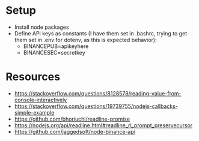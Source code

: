 # Setup
* Install node packages
* Define API keys as constants (I have them set in .bashrc, trying to get them set in .env for dotenv, as this is expected behavior):
  * BINANCEPUB=apikeyhere
  * BINANCESEC=secretkey

# Resources
* https://stackoverflow.com/questions/8128578/reading-value-from-console-interactively
* https://stackoverflow.com/questions/19739755/nodejs-callbacks-simple-example
* https://github.com/bhoriuchi/readline-promise
* https://nodejs.org/api/readline.html#readline_rl_prompt_preservecursor
* https://github.com/jaggedsoft/node-binance-api
